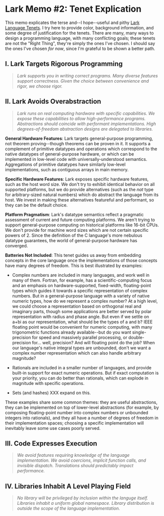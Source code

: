 Lark Memo #2: Tenet Explication
===============================

This memo explicates the terse and--I hope--useful and pithy
[Lark Language Tenets](https://github.com/mptz/lark-memos/blob/master/memos/memo-1.md).
I try here to provide color, background information, and some degree of
justification for the tenets.  There are many, many ways to design a
programming language, with many conflicting goals; these tenets are not
the "Right Thing", they're simply the ones I've chosen.  I should say
the ones I've chosen *for now*, since I'm grateful to be shown a better
path.

I. Lark Targets Rigorous Programming
------------------------------------

> _Lark supports you in writing correct programs.
> Many diverse features support correctness.
> Given the choice between convenience and rigor, we choose rigor._

II. Lark Avoids Overabstraction
-------------------------------

> _Lark runs on real computing hardware with specific capabilities.
> We expose these capabilities to allow high-performance programs.
> Abstractions should coincide with performant implementations.
> High degrees-of-freedom abstraction designs are delegated to libraries._

__General Hardware Features__: Lark targets general-purpose programming,
not theorem proving--though theorems can be proven in it.  It supports a
complement of primitive datatypes and operations which correspond to the
native datatypes of general-purpose hardware, or which can be implemented
in low-level code with universally-understood semantics.  Aggregations of
primitive datatypes have similarly low-level implementations, such as
contiguous arrays in main memory.

__Specific Hardware Features__: Lark exposes specific hardware features,
such as the host word size.  We don't try to exhibit identical behavior on
all supported platforms, but we do provide alternatives (such as the *nat*
type for arbitrary-sized natural numbers) which do abstract the language
from its host.  We invest in making these alternatives featureful and
performant, so they can be the default choice.

__Platform Pragmatism__: Lark's datatype semantics reflect a pragmatic
assessment of current and future computing platforms.  We aren't trying
to support general-purpose computing on historical platforms like
16-bit CPUs.  We don't provide for machine word sizes which are not
certain specific powers of 2.  Since the definition of the C language's
more nebulous datatype guarantees, the world of general-purpose hardware
has converged.

__Batteries Not Included__: This tenet guides us away from embedding
concepts in the core language once the implementations of those concepts
have many degrees of freedom.  This is best illustrated by examples:

* Complex numbers are included in many languages, and work well in many
  of them.  Fortran, for example, has a scientific-computing focus and an
  emphasis on hardware-supported, fixed-width, floating-point types which
  guides it towards a specific representation of complex numbers.  But in
  a general-purpose language with a variety of native numeric types, how
  do we represent a complex number?  At a high level, we could choose a
  representation based on orthogonal real and imaginary parts, though some
  applications are better served by polar representation with radius and
  phase angle.  But even if we settle on a+bi as our representation, what
  should be the types of a and b?  IEEE floating point would be convenient
  for numeric computing, with many trigonometric functions already
  available--but do you want single-precision for speed and massively
  parallel processing, or double-precision for... well, precision?  And
  will floating point do the job?  When our language's native integral
  types are unbounded, don't we want a complex number representation which
  can also handle arbitrary magnitude?

* Rationals are included in a smaller number of languages, and provide
  built-in support for exact numeric operations.  But if exact computation
  is your priority, you can do better than rationals, which can explode in
  magnitude with specific operations.

* Sets (and hashes) XXX expand on this.

These examples share some common themes: they are useful abstractions,
they can be implemented on top of lower-level abstractions (for example,
by composing floating-point number into complex numbers or unbounded
integers into rationals), and they all have a number of degrees of freedom
in their implementation spaces; choosing a specific implementation will
inevitably leave some use cases poorly served.

## III. Code Expresses Execution

> _We avoid features requiring knowledge of the language implementation.
> We avoid coercions, implicit function calls, and invisible dispatch.
> Translations should predictably impact performance._

## IV. Libraries Inhabit A Level Playing Field

> _No library will be privileged by inclusion within the languge itself.
> Libraries inhabit a uniform global namespace.
> Library distribution is outside the scope of the language implementation._

